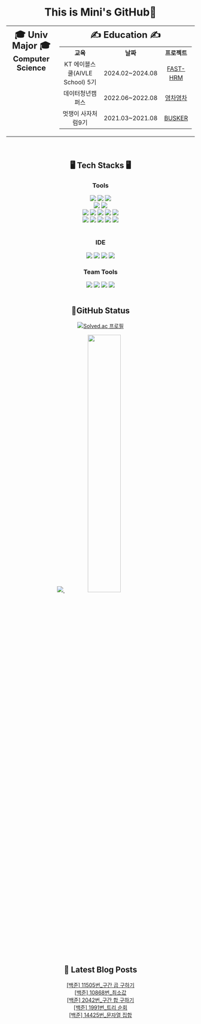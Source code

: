 <h1 align="center"> This is Mini's GitHub👋 </h1>

<div align="center">
<table>
  <tr>
    <td align="center" valign="top">
      <h2 style="font-size:24px; line-height:1.2em; margin-top: 8px; margin-bottom: 8px;">🎓 Univ Major 🎓</h2>
      <h3 style="font-size:20px; line-height:1.2em; margin: 0;">Computer Science</h3>
    </td>
    <td align="center" valign="top">
      <h2 style="font-size:24px; line-height:1.2em; margin-top: 8px; margin-bottom: 8px;">✍️ Education ✍️</h2>
      <table style="font-size:16px; line-height:1.5em;">
        <tr>
          <th align="center">교육</th>
          <th align="center">날짜</th>
          <th align="center">프로젝트</th>
        </tr>
        <tr>
          <td align="center">KT 에이블스쿨(AIVLE School) 5기</td>
          <td align="center">2024.02~2024.08</td>
          <td align="center"><a href="https://github.com/mini0-0/Project_FAST-HRM">FAST-HRM</a></td>
        </tr>
        <tr>
          <td align="center">데이터청년캠퍼스</td>
          <td align="center">2022.06~2022.08</td>
          <td align="center"><a href="https://github.com/mini0-0/Project_yeongchayeongcha">영차영차</a></td>
        </tr>
        <tr>
          <td align="center">멋쟁이 사자처럼9기</td>
          <td align="center">2021.03~2021.08</td>
          <td align="center"><a href="https://github.com/mini0-0/Project_busker">BUSKER</a></td>
        </tr>
      </table>
    </td>
  </tr>
</table>
</div>

<br>

<h2 align="center"> 🖥️ Tech Stacks 🖥️ </h2>
<h3 align="center"> Tools </h3>
 <div align="center">
  <img src="https://img.shields.io/badge/Python-3776AB?style=flat-square&logo=Python&logoColor=white">
  <img src="https://img.shields.io/badge/SQL-368CCB?style=flat-square&logo=SQL&logoColor=white">
  <img src="https://img.shields.io/badge/Java-007396?style=flat-square&logo=java&logoColor=white"> 
 </div> 

  
 <div align="center">
   <img src="https://img.shields.io/badge/MySql-4479A1?style=fflat-square&logo=mysql&logoColor=white"> 
   <img src="https://img.shields.io/badge/Sqlite-003B57?style=fflat-square&logo=sqlite&logoColor=white"> 
 </div>

 <div align="center">
   <img src="https://img.shields.io/badge/Django-092E20?style=flat-square&logo=django&logoColor=white">
   <img src="https://img.shields.io/badge/Spring-6DB33F?style=flat-square&logo=Spring&logoColor=white">
   <img src="https://img.shields.io/badge/springboot-6DB33F?style=flat-squeare&logo=springboot&logoColor=white">
   <img src="https://img.shields.io/badge/Spring Security-6DB33F?style=flat-square&logo=Spring Security&logoColor=white">
   <img src="https://img.shields.io/badge/AmazonEC2-FF9900.svg?style=flat-square&logo=amazonec2&logoColor=white"/>
 </div>

  <div align="center">
   <img src="https://img.shields.io/badge/pandas-150458.svg?style=flat-square&logo=pandas&logoColor=white"/>
   <img src="https://img.shields.io/badge/numpy-013243.svg?style=flat-square&logo=numpy&logoColor=white"/>
   <img src="https://img.shields.io/badge/scikitlearn-F7931E.svg?style=flat-square&logo=scikitlearn&logoColor=white"/>
   <img src="https://img.shields.io/badge/tensorflow-FF6F00.svg?style=flat-square&logo=tensorflow&logoColor=white"/>
  <img src="https://img.shields.io/badge/pytorch-EE4C2C.svg?style=flat-square&logo=pytorch&logoColor=white"/>
 </div>
 


<br>
<h3 align="center"> IDE </h3>
  <div align="center">
   <img src="https://img.shields.io/badge/Jupyter-F37626.svg?style=flat-square&logo=jupyter&logoColor=white"/>
  <img src="https://img.shields.io/badge/GoogleColab-F9AB00.svg?style=flat-square&logo=googlecolabr&logoColor=white"/>
   <img src="https://img.shields.io/badge/Intellijidea-000000.svg?style=flat-square&logo=intellijidea&logoColor=white"/>
  <img src="https://img.shields.io/badge/PyCharm-000000.svg?style=flat-square&logo=pycharm&logoColor=white"/>
 </div>
 
<h3 align="center">Team Tools</h3>
<div align="center">
 <img src="https://img.shields.io/badge/git-%23F05033.svg?style=flat-square&logo=git&logoColor=white"/> 
 <img src="https://img.shields.io/badge/github-%23121011.svg?style=flat-square&logo=github&logoColor=white"/>  
 <img src="https://img.shields.io/badge/Slack-4A154B?style=flat-square&logo=slack&logoColor=white"/> 
 <img src="https://img.shields.io/badge/Notion-%23000000.svg?style=flat-square&logo=notion&logoColor=white"/>
 </div>

<br>




<h2 align="center"> 📝GitHub Status </h2>
<div align="center">

 [![Solved.ac 프로필](http://mazassumnida.wtf/api/v2/generate_badge?boj=nalala8200)](https://solved.ac/nalala8200)   

  <a href="s">
  <img src="https://github-readme-stats.vercel.app/api/top-langs/?username=mini0-0&exclude_repo=dkssud8150.github.io&layout=compact&theme=tokyonight" />
</a>
 <a href="s">
   <img src="https://github-readme-stats.vercel.app/api?username=mini0-0&count_private=true&theme=tokyonight&show_icons=true" width="42%" />
 </a>
</div>
<br>



<h2 align="center">  📕 Latest Blog Posts </h2>
<div align="center">

<a href=https://rose-brown.tistory.com/161>[백준] 11505번_구간 곱 구하기</a></br><a href=https://rose-brown.tistory.com/160>[백준] 10868번_최소값</a></br><a href=https://rose-brown.tistory.com/159>[백준] 2042번_구간 합 구하기</a></br><a href=https://rose-brown.tistory.com/158>[백준] 1991번_트리 순회</a></br><a href=https://rose-brown.tistory.com/157>[백준] 14425번_문자열 집합</a></br>
